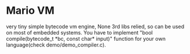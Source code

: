 # Mario VM
very tiny simple bytecode vm engine, None 3rd libs relied, so can be used on most of embedded systems. You have to implement "bool compile(bytecode_t \*bc, const char\* input)" function for your own language(check demo/demo_compiler.c).
